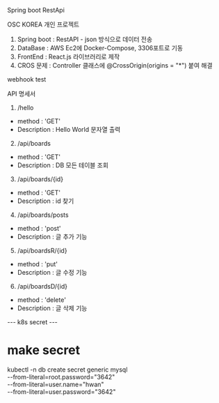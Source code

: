 Spring boot RestApi 

OSC KOREA 개인 프로젝트

1. Spring boot : RestAPI - json 방식으로 데이터 전송
2. DataBase : AWS Ec2에 Docker-Compose, 3306포트로 기동
3. FrontEnd : React.js 라이브러리로 제작
4. CROS 문제 : Controller 클래스에 @CrossOrigin(origins = "*") 붙여 해결

webhook test

API 명세서

1. /hello
 - method : 'GET'
 - Description : Hello World 문자열 출력

2. /api/boards
 - method : 'GET'
 - Description : DB 모든 테이블 조회

3. /api/boards/{id}
 - method : 'GET'
 - Description : id 찾기

4. /api/boards/posts
 - method : 'post'
 - Description : 글 추가 기능

5. /api/boardsR/{id}
 - method : 'put'
 - Description : 글 수정 기능

6. /api/boardsD/{id}
 - method : 'delete'
 - Description : 글 삭제 기능

--- k8s secret ---
# make secret
kubectl -n db create secret generic mysql \
--from-literal=root.password="3642" \
--from-literal=user.name="hwan" \
--from-literal=user.password="3642"
